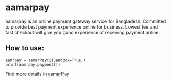 # aamarpay

aamarpay is an online payment gateway service for Bangladesh. Committed to provide best payment experience online for business. Lowest fee and fast checkout will give you good experience of receiving payment online.

## How to use: 

```
aamrpay = aamarPay(isSandbox=True,)
print(aamrpay.payment())
```


Find more details in [aamarPay](https://aamarpay.com/) 